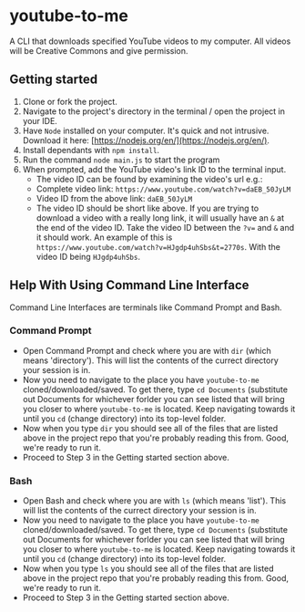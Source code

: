 # youtube-to-me
A CLI that downloads specified YouTube videos to my computer. All videos will be Creative Commons and give permission.

## Getting started
1. Clone or fork the project.
2. Navigate to the project's directory in the terminal / open the project in your IDE.
3. Have `Node` installed on your computer. It's quick and not intrusive. Download it here: [https://nodejs.org/en/](https://nodejs.org/en/).
4. Install dependants with `npm install`.
5. Run the command `node main.js` to start the program
6. When prompted, add the YouTube video's link ID to the terminal input.
   * The video ID can be found by examining the video's url e.g.:
   * Complete video link: `https://www.youtube.com/watch?v=daEB_50JyLM`
   * Video ID from the above link: `daEB_50JyLM` 
   * The video ID should be short like above. If you are trying to download a video with a really long link, it will usually have an `&` at the end of the video ID. Take the video ID between the `?v=` and `&` and it should work. An example of this is `https://www.youtube.com/watch?v=HJgdp4uhSbs&t=2770s`. With the video ID being `HJgdp4uhSbs`.


## Help With Using Command Line Interface 
Command Line Interfaces are terminals like Command Prompt and Bash.

### Command Prompt
* Open Command Prompt and check where you are with `dir` (which means 'directory'). This will list the contents of the currect directory your session is in.
* Now you need to navigate to the place you have `youtube-to-me` cloned/downloaded/saved. To get there, type `cd Documents` (substitute out Documents for whichever forlder you can see listed that will bring you closer to where `youtube-to-me` is located. Keep navigating towards it until you `cd` (change directory) into its top-level folder. 
* Now when you type `dir` you should see all of the files that are listed above in the project repo that you're probably reading this from. Good, we're ready to run it.
* Proceed to Step 3 in the Getting started section above.

### Bash
* Open Bash and check where you are with `ls` (which means 'list'). This will list the contents of the currect directory your session is in.
* Now you need to navigate to the place you have `youtube-to-me` cloned/downloaded/saved. To get there, type `cd Documents` (substitute out Documents for whichever forlder you can see listed that will bring you closer to where `youtube-to-me` is located. Keep navigating towards it until you `cd` (change directory) into its top-level folder. 
* Now when you type `ls` you should see all of the files that are listed above in the project repo that you're probably reading this from. Good, we're ready to run it.
* Proceed to Step 3 in the Getting started section above.
